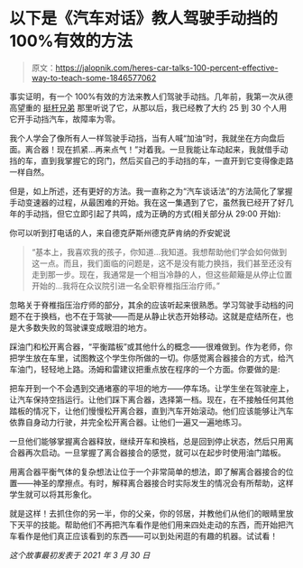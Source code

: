 # 以下是《汽车对话》教人驾驶手动挡的 100%有效的方法

> 原文：<https://jalopnik.com/heres-car-talks-100-percent-effective-way-to-teach-some-1846577062>

事实证明，有一个 100%有效的方法来教人们驾驶手动挡。几年前，我第一次从德高望重的 [挺杆兄弟](https://jalopnik.com/car-talks-long-goodbye-1833728790) 那里听说了它，从那以后，我已经教了大约 25 到 30 个人用它开手动挡汽车，故障率为零。



我个人学会了像所有人一样驾驶手动挡，当有人喊“加油”时，我就坐在方向盘后面。离合器！现在抓紧...再来点气！”对着我。一旦我能让车动起来，我就借手动挡的车，直到我掌握它的窍门，然后买自己的手动挡的车，一直开到它变得像走路一样自然。

但是，如上所述，还有更好的方法。我一直称之为“汽车谈话法”的方法简化了掌握手动变速器的过程，从最困难的开始。我在这一集遇到了它，虽然我已经开了好几年的手动挡，但它立即引起了共鸣，成为正确的方式(相关部分从 29:00 开始):

你可以听到打电话的人，来自德克萨斯州德克萨肯纳的乔安妮说

> “基本上，我喜欢我的孩子，你知道...我知道。我想帮助他们学会如何做到这一点。而且，我们面临的问题是，这不是没有能力换挡，我们甚至还没有走到那一步。现在，我通常是一个相当冷静的人，但这些颠簸是从停止位置开始的...我将在众议院引进一名全职脊椎指压治疗师。”

忽略关于脊椎指压治疗师的部分，其余的应该听起来很熟悉。学习驾驶手动档的问题不在于换档，也不在于驾驶——而是从静止状态开始移动。这就是症结所在，也是大多数失败的驾驶课变成眼泪的地方。

踩油门和松开离合器，“平衡踏板”或其他什么的概念——很难做到。作为老师，你把学生放在车里，试图教这个学生你所做的一切。你感觉离合器接合的方式，给汽车油门，轻轻地上路。汤姆和雷建议把重点放在程序的一个方面。你要做的是:

把车开到一个不会遇到交通堵塞的平坦的地方——停车场。让学生坐在驾驶座上，让汽车保持空挡运行。让他们踩下离合器，选择第一档。现在，在不接触任何其他踏板的情况下，让他们慢慢松开离合器，直到汽车开始滚动。他们应该能够让汽车依靠自身动力行驶，并完全松开离合器。让他们一遍又一遍地练习。

一旦他们能够掌握离合器释放，继续开车和换档，总是回到停止状态，然后只用离合器再次启动。一旦掌握了离合器接合的感觉，就可以在起步时使用油门踏板。

用离合器平衡气体的复杂想法让位于一个非常简单的想法，即了解离合器接合的位置——神圣的摩擦点。有时，解释离合器接合时实际发生的情况会有所帮助，这样学生就可以将其形象化。

就是这样！去抓住你的另一半，你的父亲，你的邻居，并教他们从他们的眼睛里放下天平的技能。帮助他们不再把汽车看作是他们用来四处走动的东西，而开始把汽车看作是他们真正应该看到的东西——可以到处闲逛的有趣的机器。试试看！

*这个故事最初发表于 2021 年 3 月 30 日*